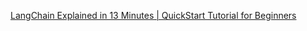 [LangChain Explained in 13 Minutes | QuickStart Tutorial for Beginners](https://youtu.be/aywZrzNaKjs)
